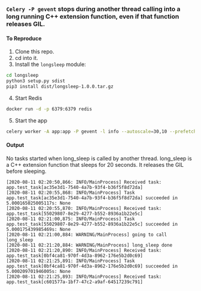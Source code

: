 ### `Celery -P gevent` stops during another thread calling into a long running C++ extension function, even if that function releases GIL.

#### To Reproduce
1. Clone this repo.
2. cd into it.
3. Install the `longsleep` module:
```sh
cd longsleep
python3 setup.py sdist
pip3 install dist/longsleep-1.0.0.tar.gz
```
4. Start Redis
```sh
docker run -d -p 6379:6379 redis
```

5. Start the app
```sh
celery worker -A app:app -P gevent -l info --autoscale=30,10 --prefetch-multiplier 5
```

#### Output
No tasks started when long_sleep is called by another thread. long_sleep is a C++ extension function that sleeps for 20 seconds. It releases the GIL before sleeping.
```
[2020-08-11 02:20:50,866: INFO/MainProcess] Received task: app.test_task[ac35e3d1-7540-4a7b-93f4-b36f5f8d72da]  
[2020-08-11 02:20:55,868: INFO/MainProcess] Task app.test_task[ac35e3d1-7540-4a7b-93f4-b36f5f8d72da] succeeded in 5.000165025005117s: None
[2020-08-11 02:20:55,870: INFO/MainProcess] Received task: app.test_task[55029807-8e29-4277-b552-8936a1b22e5c]  
[2020-08-11 02:21:00,875: INFO/MainProcess] Task app.test_task[55029807-8e29-4277-b552-8936a1b22e5c] succeeded in 5.000175439985469s: None
[2020-08-11 02:21:00,884: WARNING/MainProcess] going to call long_sleep
[2020-08-11 02:21:20,884: WARNING/MainProcess] long_sleep done
[2020-08-11 02:21:20,890: INFO/MainProcess] Received task: app.test_task[0bf4ca81-970f-4d3a-8962-176e5b2d0c69]  
[2020-08-11 02:21:25,891: INFO/MainProcess] Task app.test_task[0bf4ca81-970f-4d3a-8962-176e5b2d0c69] succeeded in 5.000209701946005s: None
[2020-08-11 02:21:25,893: INFO/MainProcess] Received task: app.test_task[c601577a-1bf7-47c2-a9af-64517239c791]  
```

